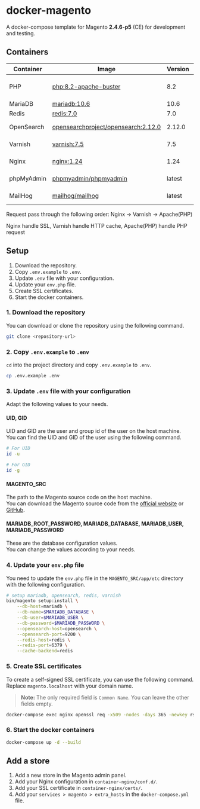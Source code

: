 # docker-magento

A docker-compose template for Magento **2.4.6-p5** (CE) for development and testing.

## Containers

| Container  | Image                                                                                        | Version | Description         |
| ---------- | -------------------------------------------------------------------------------------------- | ------- | ------------------- |
| PHP        | [php:8.2-apache-buster](https://hub.docker.com/_/php)                                        | 8.2     | Magento source code |
| MariaDB    | [mariadb:10.6](https://hub.docker.com/_/mariadb)                                             | 10.6    | Database            |
| Redis      | [redis:7.0](https://hub.docker.com/_/redis)                                                  | 7.0     | Cache               |
| OpenSearch | [opensearchproject/opensearch:2.12.0](https://hub.docker.com/r/opensearchproject/opensearch) | 2.12.0  | Search Engine       |
| Varnish    | [varnish:7.5](https://hub.docker.com/_/varnish)                                              | 7.5     | HTTP Cache          |
| Nginx      | [nginx:1.24](https://hub.docker.com/_/nginx)                                                 | 1.24    | SSL Termination     |
| phpMyAdmin | [phpmyadmin/phpmyadmin](https://hub.docker.com/r/phpmyadmin/phpmyadmin)                      | latest  | Database GUI        |
| MailHog    | [mailhog/mailhog](https://hub.docker.com/r/mailhog/mailhog)                                  | latest  | Email Testing       |

Request pass through the following order: Nginx -> Varnish -> Apache(PHP)

Nginx handle SSL, Varnish handle HTTP cache, Apache(PHP) handle PHP request

## Setup

1. Download the repository.
2. Copy `.env.example` to `.env`.
3. Update `.env` file with your configuration.
4. Update your `env.php` file.
5. Create SSL certificates.
6. Start the docker containers.

### 1. Download the repository

You can download or clone the repository using the following command.

```sh
git clone <repository-url>
```

### 2. Copy `.env.example` to `.env`

`cd` into the project directory and copy `.env.example` to `.env`.

```sh
cp .env.example .env
```

### 3. Update `.env` file with your configuration

Adapt the following values to your needs.

#### UID, GID

UID and GID are the user and group id of the user on the host machine. \
You can find the UID and GID of the user using the following command.

```sh
# For UID
id -u

# For GID
id -g
```

#### MAGENTO_SRC

The path to the Magento source code on the host machine. \
You can download the Magento source code from the [official website](https://magento.com/tech-resources/download)
or [GitHub](https://github.com/magento/magento2).

#### MARIADB_ROOT_PASSWORD, MARIADB_DATABASE, MARIADB_USER, MARIADB_PASSWORD

These are the database configuration values. \
You can change the values according to your needs.

### 4. Update your `env.php` file

You need to update the `env.php` file in the `MAGENTO_SRC/app/etc` directory with the following configuration.

```sh
# setup mariadb, opensearch, redis, varnish
bin/magento setup:install \
    --db-host=mariadb \
    --db-name=$MARIADB_DATABASE \
    --db-user=$MARIADB_USER \
    --db-password=$MARIADB_PASSWORD \
    --opensearch-host=opensearch \
    --opensearch-port=9200 \
    --redis-host=redis \
    --redis-port=6379 \
    --cache-backend=redis
```

### 5. Create SSL certificates

To create a self-signed SSL certificate, you can use the following command. \
Replace `magento.localhost` with your domain name.

> **Note:** The only required field is `Common Name`. You can leave the other fields empty.

```sh
docker-compose exec nginx openssl req -x509 -nodes -days 365 -newkey rsa:2048 -keyout /etc/nginx/certs/magento.localhost.key -out /etc/nginx/certs/magento.localhost.crt
```

### 6. Start the docker containers

```sh
docker-compose up -d --build
```

## Add a store

1. Add a new store in the Magento admin panel.
2. Add your Nginx configuration in `container-nginx/conf.d/`.
3. Add your SSL certificate in `container-nginx/certs/`.
4. Add your `services > magento > extra_hosts` in the `docker-compose.yml` file.
